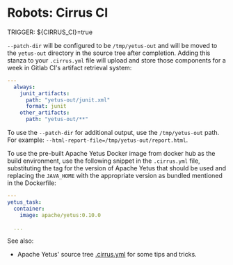 <!---
  Licensed to the Apache Software Foundation (ASF) under one
  or more contributor license agreements.  See the NOTICE file
  distributed with this work for additional information
  regarding copyright ownership.  The ASF licenses this file
  to you under the Apache License, Version 2.0 (the
  "License"); you may not use this file except in compliance
  with the License.  You may obtain a copy of the License at

    http://www.apache.org/licenses/LICENSE-2.0

  Unless required by applicable law or agreed to in writing,
  software distributed under the License is distributed on an
  "AS IS" BASIS, WITHOUT WARRANTIES OR CONDITIONS OF ANY
  KIND, either express or implied.  See the License for the
  specific language governing permissions and limitations
  under the License.
-->

# Robots: Cirrus CI

TRIGGER: ${CIRRUS_CI}=true

`--patch-dir` will be configured to be `/tmp/yetus-out` and will be moved to the `yetus-out` directory in the source tree after completion. Adding this stanza to your `.cirrus.yml` file will upload and store those components for a week in Gitlab CI's artifact retrieval system:

```yaml
---
  always:
    junit_artifacts:
      path: "yetus-out/junit.xml"
      format: junit
    other_artifacts:
      path: "yetus-out/**"
```

To use the `--patch-dir` for additional output, use the `/tmp/yetus-out` path. For example: `--html-report-file=/tmp/yetus-out/report.html`.

To use the pre-built Apache Yetus Docker image from docker hub as the build environment, use the following snippet in the `.cirrus.yml` file, substituting the tag for the version of Apache Yetus that should be used and replacing the `JAVA_HOME` with the appropriate version as bundled mentioned in the Dockerfile:

```yaml
---
yetus_task:
  container:
    image: apache/yetus:0.10.0

  ...
```

See also:

* Apache Yetus' source tree [.cirrus.yml](https://github.com/apache/yetus/blob/main/.cirrus.yml) for some tips and tricks.
